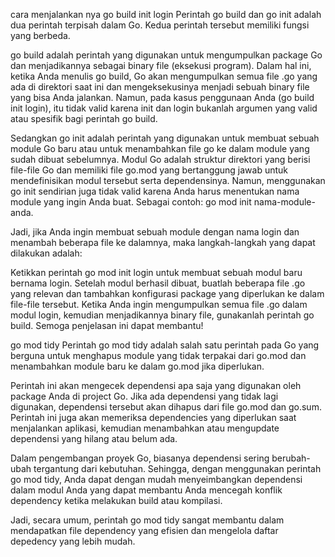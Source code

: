 cara menjalankan nya
go build init login
Perintah go build dan go init adalah dua perintah terpisah dalam Go. Kedua perintah tersebut memiliki fungsi yang berbeda.

go build adalah perintah yang digunakan untuk mengumpulkan package Go dan menjadikannya sebagai binary file (eksekusi program). Dalam hal ini, ketika Anda menulis go build, Go akan mengumpulkan semua file .go yang ada di direktori saat ini dan mengeksekusinya menjadi sebuah binary file yang bisa Anda jalankan. Namun, pada kasus penggunaan Anda (go build init login), itu tidak valid karena init dan login bukanlah argumen yang valid atau spesifik bagi perintah go build.

Sedangkan go init adalah perintah yang digunakan untuk membuat sebuah module Go baru atau untuk menambahkan file go ke dalam module yang sudah dibuat sebelumnya. Modul Go adalah struktur direktori yang berisi file-file Go dan memiliki file go.mod yang bertanggung jawab untuk mendefinisikan modul tersebut serta dependensinya. Namun, menggunakan go init sendirian juga tidak valid karena Anda harus menentukan nama module yang ingin Anda buat. Sebagai contoh: go mod init nama-module-anda.

Jadi, jika Anda ingin membuat sebuah module dengan nama login dan menambah beberapa file ke dalamnya, maka langkah-langkah yang dapat dilakukan adalah:

Ketikkan perintah go mod init login untuk membuat sebuah modul baru bernama login.
Setelah modul berhasil dibuat, buatlah beberapa file .go yang relevan dan tambahkan konfigurasi package yang diperlukan ke dalam file-file tersebut.
Ketika Anda ingin mengumpulkan semua file .go dalam modul login, kemudian menjadikannya binary file, gunakanlah perintah go build.
Semoga penjelasan ini dapat membantu!

go mod tidy
Perintah go mod tidy adalah salah satu perintah pada Go yang berguna untuk menghapus module yang tidak terpakai dari go.mod dan menambahkan module baru ke dalam go.mod jika diperlukan.

Perintah ini akan mengecek dependensi apa saja yang digunakan oleh package Anda di project Go. Jika ada dependensi yang tidak lagi digunakan, dependensi tersebut akan dihapus dari file go.mod dan go.sum. Perintah ini juga akan memeriksa dependencies yang diperlukan saat menjalankan aplikasi, kemudian menambahkan atau mengupdate dependensi yang hilang atau belum ada.

Dalam pengembangan proyek Go, biasanya dependensi sering berubah-ubah tergantung dari kebutuhan. Sehingga, dengan menggunakan perintah go mod tidy, Anda dapat dengan mudah menyeimbangkan dependensi dalam modul Anda yang dapat membantu Anda mencegah konflik dependency ketika melakukan build atau kompilasi.

Jadi, secara umum, perintah go mod tidy sangat membantu dalam mendapatkan file dependency yang efisien dan mengelola daftar depedency yang lebih mudah.
